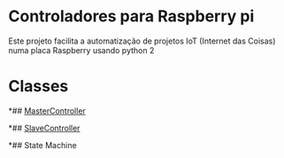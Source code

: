 # Controladores para Raspberry pi 

Este projeto facilita a automatização de projetos IoT (Internet das Coisas) numa placa Raspberry usando python 2

# Classes

*## [MasterController](https://github.com/Ratonhnaketon/Raspberry_pi_controllers/blob/master/Core/masterController.py)

*## [SlaveController](https://github.com/Ratonhnaketon/Raspberry_pi_controllers/blob/master/Core/slaveController.py)

*## State Machine

